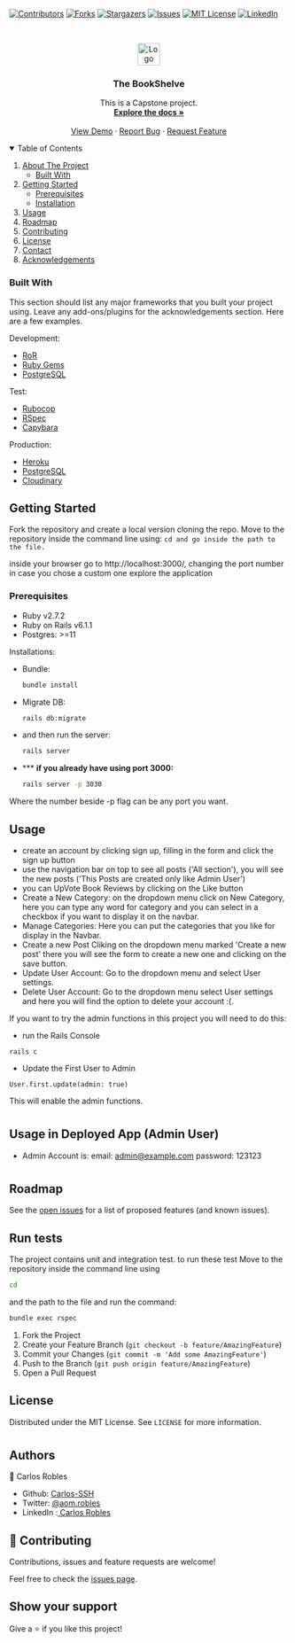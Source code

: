 
[![Contributors][contributors-shield]][contributors-url]
[![Forks][forks-shield]][forks-url]
[![Stargazers][stars-shield]][stars-url]
[![Issues][issues-shield]][issues-url]
[![MIT License][license-shield]][license-url]
[![LinkedIn][linkedin-shield]][linkedin-url]



<!-- PROJECT LOGO -->
<br />
<p align="center">
  <a href="https://github.com/carlos-ssh/">
    <img src="https://avatars1.githubusercontent.com/u/22258274?s=40&u=4b0efdeaefba270cb9e54efb81e7f77057f69789&v=4" alt="Logo" width="40" height="40">
  </a>

  <h3 align="center">The BookShelve</h3>

  <p align="center">
    This is a Capstone project.
    <br />
    <a href="https://github.com/carlos-ssh/ror-social-scaffold/blob/feature/docs/SOCIAL%20MEDIA%20RoR.svg"><strong>Explore the docs »</strong></a>
    <br />
    <br />
    <a href="https://thebookshelve.herokuapp.com">View Demo</a>
    ·
    <a href="https://github.com/carlos-ssh/ror-social-scaffold/issues">Report Bug</a>
    ·
    <a href="https://github.com/carlos-ssh/ror-social-scaffold/issues">Request Feature</a>
  </p>
</p>



<!-- TABLE OF CONTENTS -->
<details open="open">
  <summary>Table of Contents</summary>
  <ol>
    <li>
      <a href="#about-the-project">About The Project</a>
      <ul>
        <li><a href="#built-with">Built With</a></li>
      </ul>
    </li>
    <li>
      <a href="#getting-started">Getting Started</a>
      <ul>
        <li><a href="#prerequisites">Prerequisites</a></li>
        <li><a href="#installation">Installation</a></li>
      </ul>
    </li>
    <li><a href="#usage">Usage</a></li>
    <li><a href="#roadmap">Roadmap</a></li>
    <li><a href="#contributing">Contributing</a></li>
    <li><a href="#license">License</a></li>
    <li><a href="#contact">Contact</a></li>
    <li><a href="#acknowledgements">Acknowledgements</a></li>
  </ol>
</details>



<!-- ABOUT THE PROJECT 
## About The Project



There are many great README templates available on GitHub, however, I didn't find one that really suit my needs so I created this enhanced one. I want to create a README template so amazing that it'll be the last one you ever need -- I think this is it.

Here's why:
* Your time should be focused on creating something amazing. A project that solves a problem and helps others
* You shouldn't be doing the same tasks over and over like creating a README from scratch
* You should element DRY principles to the rest of your life :smile:

Of course, no one template will serve all projects since your needs may be different. So I'll be adding more in the near future. You may also suggest changes by forking this repo and creating a pull request or opening an issue. Thanks to all the people have have contributed to expanding this template!

A list of commonly used resources that I find helpful are listed in the acknowledgements.
-->
### Built With

This section should list any major frameworks that you built your project using. Leave any add-ons/plugins for the acknowledgements section. Here are a few examples.

Development:
* [RoR](https://rubyonrails.org/)
* [Ruby Gems](https://rubygems.org/)
* [PostgreSQL](https://www.postgresql.org/)

Test:
* [Rubocop](https://rubocop.org/)
* [RSpec](https://rspec.com/)
* [Capybara](https://github.com/mokevnin/capybara-rails)


Production:
  * [Heroku](https://heroku.com/)
  * [PostgreSQL](https://www.postgresql.org/)
  * [Cloudinary](https://cloudinary.com/)
<!-- GETTING STARTED -->
## Getting Started




Fork the repository and create a local version cloning the repo.
Move to the repository inside the command line using:
```cd and go inside the path to the file.```

 
inside your browser go to http://localhost:3000/, changing the port number in case you chose a custom one
explore the application


### Prerequisites

- Ruby v2.7.2
- Ruby on Rails v6.1.1
- Postgres: >=11

Installations:


* Bundle:
  ```sh
  bundle install
  ```
* Migrate DB:
  ```sh
  rails db:migrate
  ```
* and then run the server:
  ```sh
  rails server
  ```
* *** __if you already have using port 3000:__
  ```sh
  rails server -p 3030
  ````
Where the number beside -p flag can be any port you want.


<!-- USAGE EXAMPLES -->
## Usage

- create an account by clicking sign up, filling in the form and click the sign up button
- use the navigation bar on top to see all posts ('All section'), you will see the new posts ('This Posts are created only like Admin User')
- you can UpVote Book Reviews by clicking on the Like button
- Create a New Category: on the dropdown menu click on New Category, here you can type any word for category and you can select in a checkbox if you want to display it on the navbar.
- Manage Categories: Here you can put the categories that you like for display in the Navbar.
- Create a new Post Cliking on the dropdown menu marked 'Create a new post' there you will see the form to create a new one and clicking on the save button.
- Update User Account: Go to the dropdown menu and select User settings.
- Delete User Account: Go to the dropdown menu select User settings and here you will find the option to delete your account :(.

If you want to try the admin functions in this project you will need to do this:
- run the Rails Console
```
rails c
```
- Update the First User to Admin
```
User.first.update(admin: true)
``` 
This will enable the admin functions.
#

## Usage in Deployed App (Admin User)

- Admin Account is: email: admin@example.com
password: 123123
#
<!-- ROADMAP -->
## Roadmap

See the [open issues](https://github.com/carlos-ssh/issues) for a list of proposed features (and known issues).

<!-- Run tests -->
## Run tests

The project contains unit and integration test. to run these test Move to the repository inside the command line using 
```sh
cd
```
and the path to the file and run the command:
```sh
bundle exec rspec
```

1. Fork the Project
2. Create your Feature Branch (`git checkout -b feature/AmazingFeature`)
3. Commit your Changes (`git commit -m 'Add some AmazingFeature'`)
4. Push to the Branch (`git push origin feature/AmazingFeature`)
5. Open a Pull Request

<!-- LICENSE -->
## License

Distributed under the MIT License. See `LICENSE` for more information.

#
## Authors
👤 Carlos Robles
- Github: [Carlos-SSH](https://github.com/carlos-ssh)
- Twitter: [@aom.robles](https://twitter.com/aomrobles)
- LinkedIn :[ Carlos Robles](https://www.linkedin.com/in/carlos-ssh)

## 🤝 Contributing

Contributions, issues and feature requests are welcome!

Feel free to check the [issues page](issues/).

## Show your support

Give a ⭐️ if you like this project!

<!-- MARKDOWN LINKS & IMAGES -->

[contributors-shield]: https://img.shields.io/github/contributors/othneildrew/Best-README-Template.svg?style=for-the-badge
[contributors-url]: https://github.com/carlos-ssh/
[forks-shield]: https://img.shields.io/github/forks/othneildrew/Best-README-Template.svg?style=for-the-badge
[forks-url]: https://github.com/carlos-ssh/the_bookshelve/network/members
[stars-shield]: https://img.shields.io/github/stars/carlos-ssh/Best-README-Template.svg?style=for-the-badge
[stars-url]: https://github.com/carlos-ssh/the_bookshelve/stargazers
[issues-shield]: https://img.shields.io/github/issues/othneildrew/Best-README-Template.svg?style=for-the-badge
[issues-url]: https://github.com/carlos-ssh/the_bookshelve/issues
[license-shield]: https://img.shields.io/github/license/othneildrew/Best-README-Template.svg?style=for-the-badge
[license-url]: https://github.com/carlos-ssh/the_bookshelve/LICENSE.txt
[linkedin-shield]: https://img.shields.io/badge/-LinkedIn-black.svg?style=for-the-badge&logo=linkedin&colorB=555
[linkedin-url]: https://linkedin.com/in/carlos-ssh
[product-screenshot]: images/screenshot.png